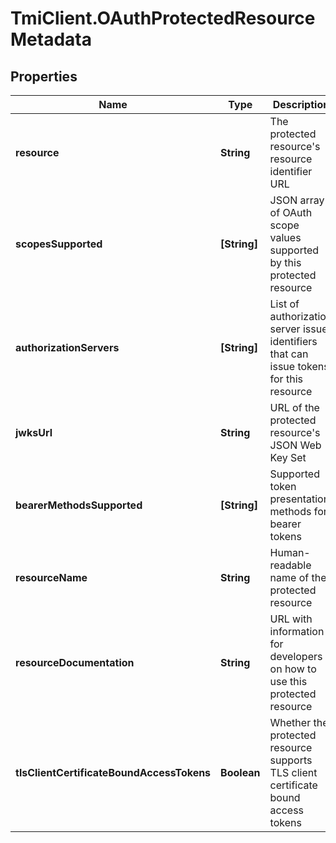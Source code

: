 # TmiClient.OAuthProtectedResourceMetadata

## Properties
Name | Type | Description | Notes
------------ | ------------- | ------------- | -------------
**resource** | **String** | The protected resource&#x27;s resource identifier URL | 
**scopesSupported** | **[String]** | JSON array of OAuth scope values supported by this protected resource | [optional] 
**authorizationServers** | **[String]** | List of authorization server issuer identifiers that can issue tokens for this resource | [optional] 
**jwksUrl** | **String** | URL of the protected resource&#x27;s JSON Web Key Set | [optional] 
**bearerMethodsSupported** | **[String]** | Supported token presentation methods for bearer tokens | [optional] 
**resourceName** | **String** | Human-readable name of the protected resource | [optional] 
**resourceDocumentation** | **String** | URL with information for developers on how to use this protected resource | [optional] 
**tlsClientCertificateBoundAccessTokens** | **Boolean** | Whether the protected resource supports TLS client certificate bound access tokens | [optional] 
